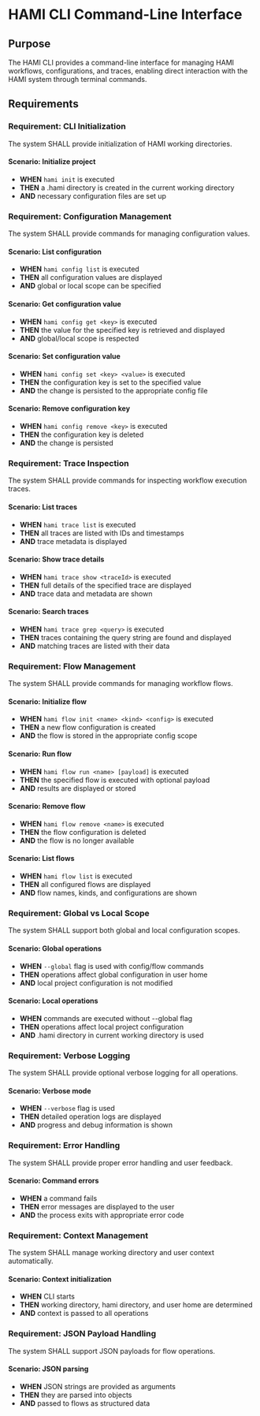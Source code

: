 # HAMI CLI Command-Line Interface

## Purpose
The HAMI CLI provides a command-line interface for managing HAMI workflows, configurations, and traces, enabling direct interaction with the HAMI system through terminal commands.

## Requirements

### Requirement: CLI Initialization
The system SHALL provide initialization of HAMI working directories.

#### Scenario: Initialize project
- **WHEN** `hami init` is executed
- **THEN** a .hami directory is created in the current working directory
- **AND** necessary configuration files are set up

### Requirement: Configuration Management
The system SHALL provide commands for managing configuration values.

#### Scenario: List configuration
- **WHEN** `hami config list` is executed
- **THEN** all configuration values are displayed
- **AND** global or local scope can be specified

#### Scenario: Get configuration value
- **WHEN** `hami config get <key>` is executed
- **THEN** the value for the specified key is retrieved and displayed
- **AND** global/local scope is respected

#### Scenario: Set configuration value
- **WHEN** `hami config set <key> <value>` is executed
- **THEN** the configuration key is set to the specified value
- **AND** the change is persisted to the appropriate config file

#### Scenario: Remove configuration key
- **WHEN** `hami config remove <key>` is executed
- **THEN** the configuration key is deleted
- **AND** the change is persisted

### Requirement: Trace Inspection
The system SHALL provide commands for inspecting workflow execution traces.

#### Scenario: List traces
- **WHEN** `hami trace list` is executed
- **THEN** all traces are listed with IDs and timestamps
- **AND** trace metadata is displayed

#### Scenario: Show trace details
- **WHEN** `hami trace show <traceId>` is executed
- **THEN** full details of the specified trace are displayed
- **AND** trace data and metadata are shown

#### Scenario: Search traces
- **WHEN** `hami trace grep <query>` is executed
- **THEN** traces containing the query string are found and displayed
- **AND** matching traces are listed with their data

### Requirement: Flow Management
The system SHALL provide commands for managing workflow flows.

#### Scenario: Initialize flow
- **WHEN** `hami flow init <name> <kind> <config>` is executed
- **THEN** a new flow configuration is created
- **AND** the flow is stored in the appropriate config scope

#### Scenario: Run flow
- **WHEN** `hami flow run <name> [payload]` is executed
- **THEN** the specified flow is executed with optional payload
- **AND** results are displayed or stored

#### Scenario: Remove flow
- **WHEN** `hami flow remove <name>` is executed
- **THEN** the flow configuration is deleted
- **AND** the flow is no longer available

#### Scenario: List flows
- **WHEN** `hami flow list` is executed
- **THEN** all configured flows are displayed
- **AND** flow names, kinds, and configurations are shown

### Requirement: Global vs Local Scope
The system SHALL support both global and local configuration scopes.

#### Scenario: Global operations
- **WHEN** `--global` flag is used with config/flow commands
- **THEN** operations affect global configuration in user home
- **AND** local project configuration is not modified

#### Scenario: Local operations
- **WHEN** commands are executed without --global flag
- **THEN** operations affect local project configuration
- **AND** .hami directory in current working directory is used

### Requirement: Verbose Logging
The system SHALL provide optional verbose logging for all operations.

#### Scenario: Verbose mode
- **WHEN** `--verbose` flag is used
- **THEN** detailed operation logs are displayed
- **AND** progress and debug information is shown

### Requirement: Error Handling
The system SHALL provide proper error handling and user feedback.

#### Scenario: Command errors
- **WHEN** a command fails
- **THEN** error messages are displayed to the user
- **AND** the process exits with appropriate error code

### Requirement: Context Management
The system SHALL manage working directory and user context automatically.

#### Scenario: Context initialization
- **WHEN** CLI starts
- **THEN** working directory, hami directory, and user home are determined
- **AND** context is passed to all operations

### Requirement: JSON Payload Handling
The system SHALL support JSON payloads for flow operations.

#### Scenario: JSON parsing
- **WHEN** JSON strings are provided as arguments
- **THEN** they are parsed into objects
- **AND** passed to flows as structured data